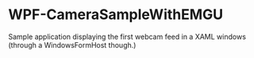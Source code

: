 # WPF-CameraSampleWithEMGU

Sample application displaying the first webcam feed in a XAML windows (through a WindowsFormHost though.)
